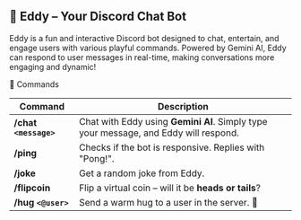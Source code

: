 ## 🤖 Eddy – Your Discord Chat Bot
Eddy is a fun and interactive Discord bot designed to chat, entertain, and engage users with various playful commands. Powered by Gemini AI, Eddy can respond to user messages in real-time, making conversations more engaging and dynamic!

📜 Commands  

| Command     | Description |
|-------------|------------|
| **/chat `<message>`** | Chat with Eddy using **Gemini AI**. Simply type your message, and Eddy will respond. |
| **/ping** | Checks if the bot is responsive. Replies with "Pong!". |
| **/joke** | Get a random joke from Eddy. |
| **/flipcoin** | Flip a virtual coin – will it be **heads or tails**? |
| **/hug `<@user>`** | Send a warm hug to a user in the server. 🤗 |
